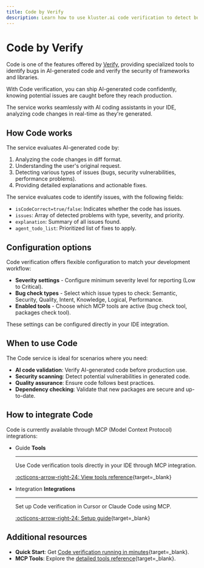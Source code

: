 ```yaml
---
title: Code by Verify
description: Learn how to use kluster.ai code verification to detect bugs and security issues in AI-generated code using kluster.ai's specialized Verify.
---
```


# Code by Verify

Code is one of the features offered by [Verify](/verify/overview/), providing specialized tools to identify bugs in AI-generated code and verify the security of frameworks and libraries.

With Code verification, you can ship AI-generated code confidently, knowing potential issues are caught before they reach production.

The service works seamlessly with AI coding assistants in your IDE, analyzing code changes in real-time as they're generated.

## How Code works

The service evaluates AI-generated code by:

1. Analyzing the code changes in diff format.
2. Understanding the user's original request.
3. Detecting various types of issues (bugs, security vulnerabilities, performance problems).
4. Providing detailed explanations and actionable fixes.

The service evaluates code to identify issues, with the following fields:

- `isCodeCorrect=true/false`: Indicates whether the code has issues.
- `issues`: Array of detected problems with type, severity, and priority.
- `explanation`: Summary of all issues found.
- `agent_todo_list`: Prioritized list of fixes to apply.

## Configuration options

Code verification offers flexible configuration to match your development workflow:

- **Severity settings** - Configure minimum severity level for reporting (Low to Critical).
- **Bug check types** - Select which issue types to check: Semantic, Security, Quality, Intent, Knowledge, Logical, Performance.
- **Enabled tools** - Choose which MCP tools are active (bug check tool, packages check tool).

These settings can be configured directly in your IDE integration.

## When to use Code

The Code service is ideal for scenarios where you need:

- **AI code validation**: Verify AI-generated code before production use.
- **Security scanning**: Detect potential vulnerabilities in generated code.
- **Quality assurance**: Ensure code follows best practices.
- **Dependency checking**: Validate that new packages are secure and up-to-date.

## How to integrate Code

Code is currently available through MCP (Model Context Protocol) integrations:

<div class="grid cards" markdown>

-   <span class="badge guide">Guide</span> __Tools__

    ---

    Use Code verification tools directly in your IDE through MCP integration.

    [:octicons-arrow-right-24: View tools reference](/verify/code/tools/){target=\_blank}

-   <span class="badge integration">Integration</span> __Integrations__

    ---

    Set up Code verification in Cursor or Claude Code using MCP.

    [:octicons-arrow-right-24: Setup guide](/verify/code/integrations/){target=\_blank}

</div>

## Additional resources

- **Quick Start**: Get [Code verification running in minutes](/verify/quickstart/code/){target=\_blank}.
- **MCP Tools**: Explore the [detailed tools reference](/verify/code/tools/){target=_blank}.